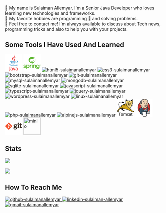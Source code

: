 <div id="header" align="center">
    <img src="https://komarev.com/ghpvc/?username=sulaimanallemyar&style=flat-square&color=blue" alt=""/>
</div>
👋 My name is Sulaiman Allemyar. I'm a Senior Java Developer who loves learning new technologies and frameworks.
<br>
🧩 My favorite hobbies are programming 🤡 and solving problems.
<br>
🎈 Feel free to contact me! I'm always available to discuss about Tech news, programming tricks and also to help you with your projects.
<br>
<h2>Some Tools I Have Used And Learned</h2>
<p align="left">
    <img src="https://github.com/devicons/devicon/blob/master/icons/java/java-original-wordmark.svg" title="Java" alt="Java" width="55" height="55"/>
    <img src="https://github.com/devicons/devicon/blob/master/icons/spring/spring-original-wordmark.svg" title="Spring" alt="Spring" width="55" height="55"/>
    <img src="https://cdn.jsdelivr.net/gh/devicons/devicon/icons/html5/html5-original-wordmark.svg"  width="55" height="55" alt="html5-sulaimanallemyar"/>
    <img src="https://cdn.jsdelivr.net/gh/devicons/devicon/icons/css3/css3-original-wordmark.svg" width="55" height="55" alt="css3-sulaimanallemyar"/>
    <img src="https://cdn.jsdelivr.net/gh/devicons/devicon/icons/bootstrap/bootstrap-original.svg" width="55" height="55" alt="bootstrap-sulaimanallemyar"/>
    <img src="https://github.com/atenadadkhah/atenadadkhah/assets/91287064/46ebbddc-eb10-4f90-92be-871980d4be3d" width="55" height="55" alt="git-sulaimanallemyar"/>
    <img src="https://cdn.jsdelivr.net/gh/devicons/devicon/icons/mysql/mysql-original.svg" width="55" height="55" alt="mysql-sulaimanallemyar"/>
    <img src="https://cdn.jsdelivr.net/gh/devicons/devicon/icons/mongodb/mongodb-original.svg" width="55" height="55" alt="mongodb-sulaimanallemyar"/>
    <img src="https://github.com/atenadadkhah/atenadadkhah/assets/91287064/1dc3ce50-9792-4004-9aeb-c637eb3cdfb3" width="55" height="55" alt="sqlite-sulaimanallemyar"/>
    <img src="https://cdn.jsdelivr.net/gh/devicons/devicon/icons/javascript/javascript-original.svg" width="55" height="55" alt="javascript-sulaimanallemyar"/>
    <img src="https://user-images.githubusercontent.com/91287064/228953632-c5d62e0b-1cd3-4a4d-bdfd-b7633f7662a0.png" width="55" height="55" alt="typescript-sulaimanallemyar"/>
    <img src="https://user-images.githubusercontent.com/91287064/230383832-7f9d2484-4cbc-4015-96d7-06439e7de6fd.png" width="55" height="55" alt="jquery-sulaimanallemyar"/>
    <img src="https://cdn.jsdelivr.net/gh/devicons/devicon/icons/wordpress/wordpress-original.svg" width="55" height="55" alt="wordpress-sulaimanallemyar"/>
    <img src="https://cdn.jsdelivr.net/gh/devicons/devicon/icons/linux/linux-original.svg" width="55" height="55" alt="linux-sulaimanallemyar"/>
    <img src="https://cdn.jsdelivr.net/gh/devicons/devicon/icons/php/php-original.svg" width="55" height="55" alt="php-sulaimanallemyar"/>
    <img src="https://user-images.githubusercontent.com/91287064/228954023-d1dfd66a-937b-4c17-b216-fcbb87dcbe20.png" width="55" height="55" alt="alpinejs-sulaimanallemyar"/>
    <img src="https://github.com/devicons/devicon/blob/master/icons/tomcat/tomcat-original-wordmark.svg" title="Git" **alt="Git" width="55" height="55"/>
    <img src="https://github.com/devicons/devicon/blob/master/icons/jenkins/jenkins-original.svg" title="Git" **alt="Git" width="55" height="55"/>
    <img src="https://github.com/devicons/devicon/blob/master/icons/git/git-original-wordmark.svg" title="Git" **alt="Git" width="55" height="55"/>
    <img src="https://cdn.worldvectorlogo.com/logos/minio-1.svg" title="minio" **alt="minio" width="55" height="55"/>
</p>
<h2>Stats</h2>
<p>
    <img src="https://github-readme-stats.vercel.app/api?username=sulaimanallemyar&theme=transparent">
</p>
<p>
    <img src="https://github-readme-stats.vercel.app/api/top-langs/?username=sulaimanallemyar&layout=compact&theme=transparent">
</p>

<h2>How To Reach Me</h2>
<p>

<p>
    <a href="https://github.com/sulaimanallemyar">
        <img src="https://user-images.githubusercontent.com/91287064/208878669-0146cc1a-b0a6-4a6e-9f4b-082c37264309.png" alt="github-sulaimanallemyar" width="50" height="50">
    </a>
    <a href="https://www.linkedin.com/in/sulaiman-allemyar/">
        <img src="https://user-images.githubusercontent.com/91287064/208878686-01604f88-f0ac-4709-9cfc-2cc69b62d1aa.png" alt="linkedin-sulaiman-allemyar" width="50" height="50">
    </a>
    <a href="mailto:https://github.com/sulaimanallemyar">
        <img src="https://user-images.githubusercontent.com/91287064/208878678-26652569-8d38-45c9-aa13-28a33a7fc967.png" alt="gmail-sulaimanallemyar" width="50" height="50">
    </a>
</p>

</p>
